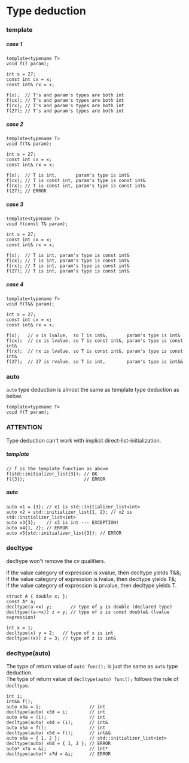 # Type deduction

### template ###
##### case 1 #####
```
template<typename T>
void f(T param);

int x = 27;
const int cx = x;
const int& rx = x;

f(x);  // T's and param's types are both int
f(cx); // T's and param's types are both int
f(rx); // T's and param's types are both int
f(27); // T's and param's types are both int
```
##### case 2 #####
```
template<typename T>
void f(T& param);

int x = 27;
const int cx = x;
const int& rx = x;

f(x);  // T is int,       param's type is int&
f(cx); // T is const int, param's type is const int&
f(rx); // T is const int, param's type is const int&
f(27); // ERROR
```
##### case 3 #####
```
template<typename T>
void f(const T& param);

int x = 27;
const int cx = x;
const int& rx = x;

f(x);  // T is int, param's type is const int&
f(cx); // T is int, param's type is const int&
f(rx); // T is int, param's type is const int&
f(27); // T is int, param's type is const int&
```
##### case 4 #####
```
template<typename T>
void f(T&& param);

int x = 27;
const int cx = x;
const int& rx = x;

f(x);   // x is lvalue,  so T is int&,       param's type is int&
f(cx);  // cx is lvalue, so T is const int&, param's type is const int&
f(rx);  // rx is lvalue, so T is const int&, param's type is const int&
f(27);  // 27 is rvalue, so T is int,        param's type is int&&
```

### auto ###
`auto` type deduction is almost the same as template type deduction as below.<br>
```
template<typename T>
void f(T param);
```

### ATTENTION ###
Type deduction can't work with implicit direct-list-initialization.<br>
##### template #####
```
// f is the template function as above
f(std::initializer_list{3}); // OK
f({3});                      // ERROR
```
##### auto #####
```
auto x1 = {3}; // x1 is std::initializer_list<int>
auto x2 = std::initializer_list{1, 2}; // x2 is std::initializer_list<int>
auto x3{3};    // x3 is int --- EXCEPTION!
auto x4{1, 2}; // ERROR
auto x5{std::initializer_list{3}}; // ERROR
```

### decltype ###
decltype won't remove the cv qualifiers.

if the value category of expression is xvalue, then decltype yields T&&;<br>
if the value category of expression is lvalue, then decltype yields T&;<br>
if the value category of expression is prvalue, then decltype yields T.<br>
```
struct A { double x; };
const A* a;
decltype(a->x) y;       // type of y is double (declared type)
decltype((a->x)) z = y; // type of z is const double& (lvalue expression)

int x = 1;
decltype(x) y = 2;   // type of x is int
decltype((x)) z = 3; // type of z is int&
```

### decltype(auto) ###
The type of return value of `auto func();` is just the same as `auto` type deduction.<br>
The type of return value of `decltype(auto) func();` follows the rule of `decltype`.<br>
```
int i;
int&& f();
auto x3a = i;                  // int
decltype(auto) x3d = i;        // int
auto x4a = (i);                // int
decltype(auto) x4d = (i);      // int&
auto x5a = f();                // int
decltype(auto) x5d = f();      // int&&
auto x6a = { 1, 2 };           // std::initializer_list<int>
decltype(auto) x6d = { 1, 2 }; // ERROR
auto* x7a = &i;                // int*
decltype(auto)* x7d = &i;      // ERROR
```
